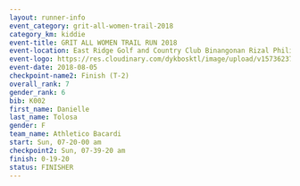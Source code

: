 ```yaml
---
layout: runner-info 
event_category: grit-all-women-trail-2018 
category_km: kiddie 
event-title: GRIT ALL WOMEN TRAIL RUN 2018 
event-location: East Ridge Golf and Country Club Binangonan Rizal Philippines 
event-logo: https://res.cloudinary.com/dykbosktl/image/upload/v1573623703/Logo/GRiT_logo_2_lctn6t.png 
event-date: 2018-08-05 
checkpoint-name2: Finish (T-2) 
overall_rank: 7
gender_rank: 6
bib: K002
first_name: Danielle
last_name: Tolosa
gender: F
team_name: Athletico Bacardi
start: Sun, 07-20-00 am
checkpoint2: Sun, 07-39-20 am
finish: 0-19-20
status: FINISHER
---
```

